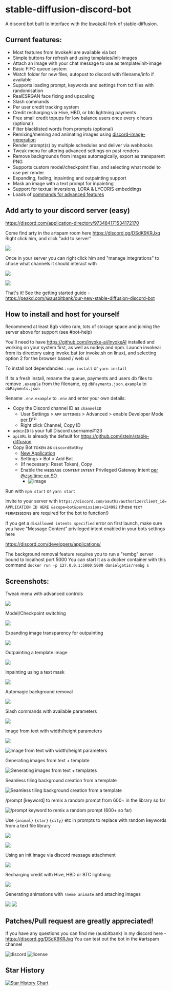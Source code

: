 # stable-diffusion-discord-bot

A discord bot built to interface with the [InvokeAI](https://github.com/invoke-ai/InvokeAI) fork of stable-diffusion.

## Current features:
- Most features from InvokeAI are available via bot
- Simple buttons for refresh and using templates/init-images
- Attach an image with your chat message to use as template/init-image
- Basic FIFO queue system
- Watch folder for new files, autopost to discord with filename/info if available
- Supports loading prompt, keywords and settings from txt files with randomisation
- RealESRGAN face fixing and upscaling
- Slash commands
- Per user credit tracking system
- Credit recharging via Hive, HBD, or btc lightning payments
- Free small credit topups for low balance users once every x hours (optional)
- Filter blacklisted words from prompts (optional)
- Remixing/meming and animating images using [discord-image-generation](https://www.npmjs.com/package/discord-image-generation?activeTab=readme)
- Render prompt(s) by multiple schedules and deliver via webhooks
- Tweak menu for altering advanced settings on past renders
- Remove backgrounds from images automagically, export as transparent PNG
- Supports custom model/checkpoint files, and selecting what model to use per render
- Expanding, fading, inpainting and outpainting support
- Mask an image with a text prompt for inpainting
- Support for textual inversions, LORA & LYCORIS embeddings
- Loads of [commands for advanced features](https://github.com/ausbitbank/stable-diffusion-discord-bot/blob/main/commands.md)

## Add arty to your discord server (easy)

https://discord.com/application-directory/973484171534172170

Come find arty in the artspam room here https://discord.gg/DSdK9KRJxq
Right click him, and click "add to server"

![](https://media.discordapp.net/attachments/343572563647004683/1025401535611547698/unknown.png)

Once in your server you can right click him and "manage integrations" to chose what channels it should interact with

![](https://media.discordapp.net/attachments/1023961603319808110/1025392370444939284/unknown.png)

![](https://media.discordapp.net/attachments/1023961603319808110/1025392370830823434/unknown.png)

That's it! See the getting started guide - https://peakd.com/@ausbitbank/our-new-stable-diffusion-discord-bot

## How to install and host for yourself

Recommend at least 8gb video ram, lots of storage space and joining the server above for support (see #bot-help)

You'll need to have https://github.com/invoke-ai/InvokeAI installed and working on your system first, as well as nodejs and npm.
Launch invokeai from its directory using invoke.bat (or invoke.sh on linux), and selecting option 2 for the browser based / web ui

To install bot dependancies : `npm install` or `yarn install`

If its a fresh install, rename the queue, payments and users db files to remove `.example` from the filename, eg `dbPayments.json.example` to `dbPayments.json`

Rename `.env.example` to `.env` and enter your own details:
- Copy the Discord channel ID as `channelID`
  - User Settings > ᴀᴘᴘ sᴇᴛᴛɪɴɢs > Advanced > enable Developer Mode [per D](https://support.discord.com/hc/en-us/articles/206346498-Where-can-I-find-my-User-Server-Message-ID-)⁽ˀ⁾
  - Right click Channel, Copy ID
- `adminID` is your full Discord username#123 
- `apiURL` is already the default for https://github.com/lstein/stable-diffusion
- Copy Bot ᴛᴏᴋᴇɴ as `discordBotKey`
  - [New Application](https://discord.com/developers/applications)
  - Settings > Bot > Add Bot
  - (If necessary: Reset Token), Copy
  - Enable the ᴍᴇssᴀɢᴇ ᴄᴏɴᴛᴇɴᴛ ɪɴᴛᴇɴᴛ Privileged Gateway Intent [per @zsoltime on SO](https://stackoverflow.com/a/73037243).
    - ![image](https://media.discordapp.net/attachments/1023961603319808110/1044993662876135515/image.png)

Run with `npm start` or `yarn start`

Invite to your server with `https://discord.com/oauth2/authorize?client_id= APPLICATION ID HERE &scope=bot&permissions=124992` (these ᴛᴇxᴛ ᴘᴇʀᴍɪssɪᴏɴs are required for the bot to function!)

If you get a `disallowed intents specified` error on first launch, make sure you have "Message Content" privileged intent enabled in your bots settings here 

https://discord.com/developers/applications/

The background removal feature requires you to run a "rembg" server bound to localhost port 5000
You can start it as a docker container with this command
`docker run -p 127.0.0.1:5000:5000 danielgatis/rembg s`


## Screenshots:

Tweak menu with advanced controls

![](https://media.discordapp.net/attachments/968822563662860338/1044069865822093393/image.png)

Model/Checkpoint switching

![](https://media.discordapp.net/attachments/968822563662860338/1044069621977853962/image.png)

Expanding image transparency for outpainting

![](https://media.discordapp.net/attachments/968822563662860338/1044071184720986243/image.png)

Outpainting a template image

![](https://media.discordapp.net/attachments/968822563662860338/1044071185069125813/image.png)

Inpainting using a text mask

![](https://media.discordapp.net/attachments/968822563662860338/1044071827611324436/image.png)

Automagic background removal

![](https://media.discordapp.net/attachments/968822563662860338/1044072153131274340/image.png)

Slash commands with available parameters

![](https://media.discordapp.net/attachments/968822563662860338/1020031881242222683/unknown.png)

Image from text with width/height parameters

![](https://media.discordapp.net/attachments/419466215808040980/1024623676135579708/unknown.png)

![Image from text with width/height parameters](https://media.discordapp.net/attachments/968822563662860338/1018016731475751102/unknown.png)

Generating images from text + template

![Generating images from text + templates](https://media.discordapp.net/attachments/968822563662860338/1018015274802364476/unknown.png)

Seamless tiling background creation from a template

![Seamless tiling background creation from a template](https://media.discordapp.net/attachments/968822563662860338/1018017771243720704/unknown.png)

/prompt [keyword] to remix a random prompt from 600+ in the library so far

![/prompt keyword to remix a random prompt (600+ so far)](https://media.discordapp.net/attachments/968822563662860338/1020036559036231761/unknown.png)

Use `{animal}` `{star}` `{city}` etc in prompts to replace with random keywords from a text file library

![](https://media.discordapp.net/attachments/968822563662860338/1020041729342189688/unknown.png)

![](https://media.discordapp.net/attachments/968822563662860338/1020042165491089428/unknown.png)

Using an init image via discord message attachment

![](https://media.discordapp.net/attachments/968822563662860338/1020047550167912579/unknown.png)

Recharging credit with Hive, HBD or BTC lightning

![](https://media.discordapp.net/attachments/968822563662860338/1024634986067927092/unknown.png)

Generating animations with `!meme animate` and attaching images

![](https://media.discordapp.net/attachments/968822563662860338/1024638314814373928/unknown.png)
![](https://media.discordapp.net/attachments/968822563662860338/1024638318631194624/animate-1845497245.gif)

Patches/Pull request are greatly appreciated!
-----------------------

If you have any questions you can find me (ausbitbank) in my discord here - https://discord.gg/DSdK9KRJxq
You can test out the bot in the #artspam channel

![discord](https://img.shields.io/discord/419390618209353730?style=plastic)
![license](https://img.shields.io/github/license/ausbitbank/stable-diffusion-discord-bot?style=plastic)

## Star History

[![Star History Chart](https://api.star-history.com/svg?repos=ausbitbank/stable-diffusion-discord-bot&type=Date)](https://star-history.com/#ausbitbank/stable-diffusion-discord-bot&Date)
